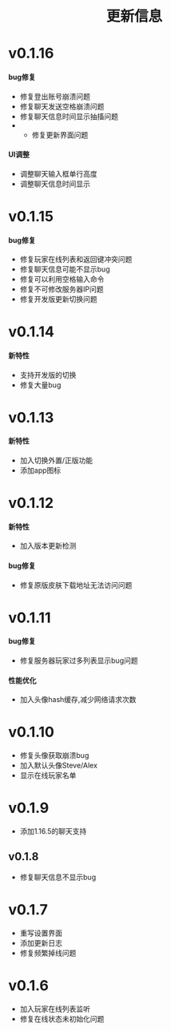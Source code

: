 <h1 style="text-align:center"> 更新信息 </h1>

# v0.1.16
#### bug修复
* 修复登出账号崩溃问题
* 修复聊天发送空格崩溃问题
* 修复聊天信息时间显示抽搐问题
* * 修复更新界面问题
#### UI调整
* 调整聊天输入框单行高度
* 调整聊天信息时间显示
# v0.1.15
#### bug修复
* 修复玩家在线列表和返回键冲突问题
* 修复聊天信息可能不显示bug
* 修复可以利用空格输入命令
* 修复不可修改服务器IP问题
* 修复开发版更新切换问题
# v0.1.14
#### 新特性
* 支持开发版的切换
* 修复大量bug
# v0.1.13
#### 新特性
* 加入切换外置/正版功能
* 添加app图标
# v0.1.12
#### 新特性
* 加入版本更新检测
#### bug修复
* 修复原版皮肤下载地址无法访问问题
# v0.1.11
#### bug修复
* 修复服务器玩家过多列表显示bug问题
#### 性能优化
* 加入头像hash缓存,减少网络请求次数

# v0.1.10
* 修复头像获取崩溃bug
* 加入默认头像Steve/Alex
* 显示在线玩家名单

# v0.1.9
* 添加1.16.5的聊天支持

## v0.1.8
* 修复聊天信息不显示bug

# v0.1.7
* 重写设置界面
* 添加更新日志
* 修复频繁掉线问题

# v0.1.6
* 加入玩家在线列表监听
* 修复在线状态未初始化问题

